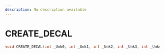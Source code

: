 ```yaml
---
description: No description available 
---
```


# CREATE_DECAL

```cpp
void CREATE_DECAL(int _Unk0, int _Unk1, int _Unk2, int _Unk3, int _Unk4, int _Unk5, int _Unk6);
```